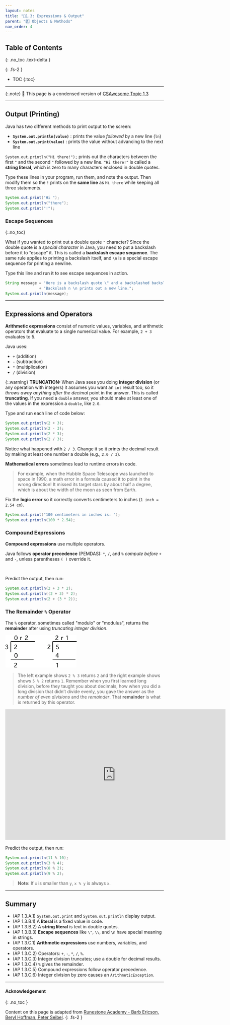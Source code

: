 ```yaml
---
layout: notes
title: "📓1.3: Expressions & Output" 
parent: "1️⃣ Objects & Methods"
nav_order: 4
---
```


## Table of Contents
{: .no_toc .text-delta }

{: .fs-2 }
- TOC
{:toc}

---

{:.note}
📖 This page is a condensed version of [CSAwesome Topic 1.3](https://runestone.academy/ns/books/published/csawesome2/topic-1-3-expressions.html) 

---

## Output (Printing)

Java has two different methods to print output to the screen:

- **`System.out.println(value)`** : prints the value _followed_ by a new line (`ln`)
- **`System.out.print(value)`** : prints the value without advancing to the next line

`System.out.println("Hi there!");` prints out the characters between the first `"` and the second `"` followed by a new line. `"Hi there!"` is called a **string literal**, which is zero to many characters enclosed in double quotes. 

<div class="task" markdown="block">

Type these lines in your program, run them, and note the output. Then modify them so the `!` prints on the **same line** as `Hi there` while keeping all three statements.

```java
System.out.print("Hi ");
System.out.println("there");
System.out.print("!");
````

</div>

### Escape Sequences
{:.no_toc}

What if you wanted to print out a double quote `"` character? Since the double quote is a _special character_ in Java, you need to put a backslash before it to “escape” it. This is called a **backslash escape sequence**. The same rule applies to printing a backslash itself, and `\n` is a special escape sequence for printing a newline.

<div class="task" markdown="block">

Type this line and run it to see escape sequences in action.

```java
String message = "Here is a backslash quote \" and a backslashed backslash (\\) "
               + "Backslash n \n prints out a new line.";
System.out.println(message);
```

</div>

---

## Expressions and Operators

**Arithmetic expressions** consist of numeric values, variables, and arithmetic operators that evaluate to a single numerical value. For example, `2 + 3` evaluates to 5.

Java uses:

* `+` (addition)
* `-` (subtraction)
* `*` (multiplication)
* `/` (division)

{:.warning}
**TRUNCATION:** When Java sees you doing **integer division** (or any operation with integers) it assumes you want an `int` result too, so it _throws away anything after the decimal_ point in the answer. This is called **truncating**. If you need a `double` answer, you should make at least one of the values in the expression a `double`, like `2.0`.

<!--
The basic arithmetic operators of +, −, /, and * are similar to what students have experienced in math class or when using a calculator.  Have students come up with expressions using all 4 of the mathematical operators stated above. First round they should be using numbers only, second round, they should be using variables only and defining each variable.
Example:  Round 1:    4 + 4 / 3 - 6 * 4    Round 2: x = 4, y = 3 and x + x / y - 6 *x
Have the students simplify the expression by hand and then enter their expressions into a compiler and find an answer. Discuss how the answers are different and why.
-->

<div class="task" markdown="block">

Type and run each line of code below: 

```java
System.out.println(2 + 3);
System.out.println(2 - 3);
System.out.println(2 * 3);
System.out.println(2 / 3);
```

Notice what happened with `2 / 3`. Change it so it prints the decimal result by making at least one number a double (e.g., `2.0 / 3`).

</div>

**Mathematical errors** sometimes lead to runtime errors in code. 
> For example, when the Hubble Space Telescope was launched to space in 1990, a math error in a formula caused it to point in the wrong direction! It missed its target stars by about half a degree, which is about the width of the moon as seen from Earth.

<div class="task" markdown="block">

Fix the **logic error** so it correctly converts centimeters to inches (`1 inch = 2.54 cm`).

```java
System.out.print("100 centimeters in inches is: ");
System.out.println(100 * 2.54); 
```

</div>

### Compound Expressions

**Compound expressions** use multiple operators. 

<div class="important" markdown="block">
  
Java follows **operator precedence** (PEMDAS):
`*`, `/`, and `%` _compute before_ `+` and `-`, unless parentheses `( )` override it.

</div>

<br>

<div class="task" markdown="block">

Predict the output, then run:

```java
System.out.println(2 + 3 * 2);
System.out.println((2 + 3) * 2);
System.out.println(2 + (3 * 2));
```

</div>

### The Remainder `%` Operator

The `%` operator, sometimes called "modulo" or "modulus", returns the **remainder** after using _truncating integer division_. 

![image](Figures/mod-py.png)

> The left example shows `2 % 3` returns `2` and the right example shows shows `5 % 2` returns `1`. Remember when you first learned long division, before they taught you about decimals, how when you did a long division that didn’t divide evenly, you gave the answer as the _number of even divisions_ and the _remainder_. That **remainder** is what is returned by this operator.

<iframe width="700" height="415" src="https://www.youtube.com/embed/jp-T9lFISlI" frameborder="0" allowfullscreen></iframe>

<div class="task" markdown="block">

Predict the output, then run:

```java
System.out.println(11 % 10);
System.out.println(3 % 4);
System.out.println(8 % 2);
System.out.println(9 % 2);
```
> **Note:** If `x` is smaller than `y`, `x % y` is always `x`.

</div>


---

## Summary

* (AP 1.3.A.1) `System.out.print` and `System.out.println` display output.
* (AP 1.3.B.1) A **literal** is a fixed value in code.
* (AP 1.3.B.2) A **string literal** is text in double quotes.
* (AP 1.3.B.3) **Escape sequences** like `\"`, `\\`, and `\n` have special meaning in strings.
* (AP 1.3.C.1) **Arithmetic expressions** use numbers, variables, and operators.
* (AP 1.3.C.2) Operators: `+`, `-`, `*`, `/`, `%`.
* (AP 1.3.C.3) Integer division truncates; use a double for decimal results.
* (AP 1.3.C.4) `%` gives the remainder.
* (AP 1.3.C.5) Compound expressions follow operator precedence.
* (AP 1.3.C.6) Integer division by zero causes an `ArithmeticException`.

---

<!-- 
## AP Practice

<div class="task" markdown="block">

**Multiple Choice**
What is printed?

```java
System.out.print("Java is ");
System.out.println("fun ");
System.out.print("and cool!");
```

✅ Correct:

```
Java is fun
and cool!
```

</div>

<div class="task" markdown="block">

**Multiple Choice**
What does this print?

```java
System.out.println(5 + 5 / 2 * 3 - 1);
```

✅ Correct: `10` — Equivalent to `(5 + ((5 / 2) * 3) - 1)` with truncating integer division.

</div>
-->

#### Acknowledgement
{: .no_toc }

Content on this page is adapted from [Runestone Academy - Barb Ericson, Beryl Hoffman, Peter Seibel](https://runestone.academy/ns/books/published/csawesome2/csawesome2.html).
{: .fs-2 }
